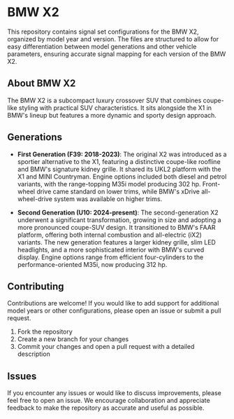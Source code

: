 # BMW X2

This repository contains signal set configurations for the BMW X2, organized by model year and version. The files are structured to allow for easy differentiation between model generations and other vehicle parameters, ensuring accurate signal mapping for each version of the BMW X2.

## About BMW X2

The BMW X2 is a subcompact luxury crossover SUV that combines coupe-like styling with practical SUV characteristics. It sits alongside the X1 in BMW's lineup but features a more dynamic and sporty design approach.

## Generations

- **First Generation (F39: 2018-2023)**: The original X2 was introduced as a sportier alternative to the X1, featuring a distinctive coupe-like roofline and BMW's signature kidney grille. It shared its UKL2 platform with the X1 and MINI Countryman. Engine options included both diesel and petrol variants, with the range-topping M35i model producing 302 hp. Front-wheel drive came standard on lower trims, while BMW's xDrive all-wheel-drive system was available on higher trims.

- **Second Generation (U10: 2024-present)**: The second-generation X2 underwent a significant transformation, growing in size and adopting a more pronounced coupe-SUV design. It transitioned to BMW's FAAR platform, offering both internal combustion and all-electric (iX2) variants. The new generation features a larger kidney grille, slim LED headlights, and a more sophisticated interior with BMW's curved display. Engine options range from efficient four-cylinders to the performance-oriented M35i, now producing 312 hp.

## Contributing

Contributions are welcome! If you would like to add support for additional model years or other configurations, please open an issue or submit a pull request.

1. Fork the repository
2. Create a new branch for your changes
3. Commit your changes and open a pull request with a detailed description

## Issues

If you encounter any issues or would like to discuss improvements, please feel free to open an issue. We encourage collaboration and appreciate feedback to make the repository as accurate and useful as possible.

